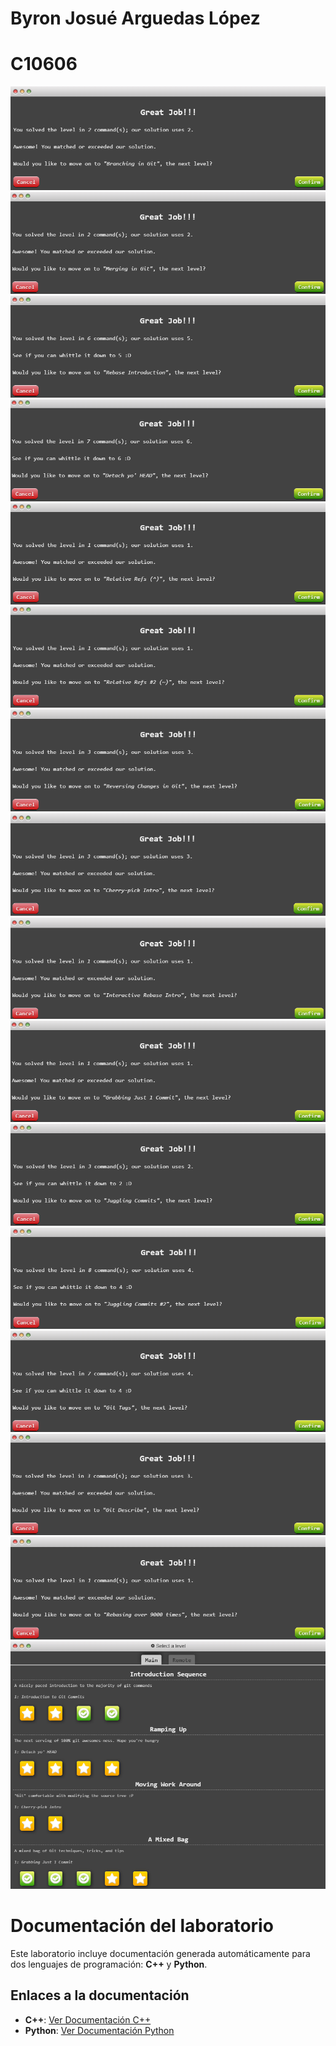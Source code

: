 # Byron Josué Arguedas López
# C10606

![ejercicio 1](<Screenshot 2025-04-06 182145.png>)
![ejercicio 2](<Screenshot 2025-04-06 182355.png>)
![ejercicio 3](<Screenshot 2025-04-06 183114.png>)
![ejercicio 3](<Screenshot 2025-04-06 183436.png>)
![ejercicio 3](<Screenshot 2025-04-06 183726.png>)
![ejercicio 3](<Screenshot 2025-04-06 184016.png>)
![ejercicio 3](<Screenshot 2025-04-06 190407.png>)
![ejercicio 3](<Screenshot 2025-04-06 212750.png>)
![ejercicio 3](<Screenshot 2025-04-07 135337.png>)
![ejercicio 3](<Screenshot 2025-04-07 135806.png>)
![ejercicio 3](<Screenshot 2025-04-07 135954.png>)
![ejercicio 3](<Screenshot 2025-04-07 143314.png>)
![ejercicio 3](<Screenshot 2025-04-07 143612.png>)
![ejercicio 3](<Screenshot 2025-04-07 143822.png>)
![ejercicio 3](<Screenshot 2025-04-07 143948.png>)
![ejercicio 3](<Screenshot 2025-04-07 144016.png>)

# Documentación del laboratorio

Este laboratorio incluye documentación generada automáticamente para dos lenguajes de programación: **C++** y **Python**.

## Enlaces a la documentación

- **C++**: [Ver Documentación C++](https://sparkly-cannoli-8029a2.netlify.app/index.html)
- **Python**: [Ver Documentación Python](https://67f44e9d289a590075994d0f--joyful-lamington-7a7156.netlify.app/)
